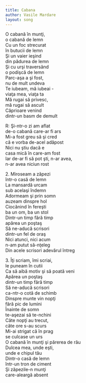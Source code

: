 ```yaml
---
title: Cabana
author: Vasile Mardare
layout: song
---
```


O cabană în munţi,  
o cabană de lemn  
Cu un foc strecurat  
în butucii de lemn  
Şi un vaier ieşind  
din pădurea de lemn  
Şi cu urşi traversând  
o podişcă de lemn  
Parc-aşa a şi fost,  
nu de mult undeva  
Te iubeam, mă iubeai -  
viaţa mea, viaţa ta  
Mă rugai să privesc,  
mă rugai să ascult  
Căprioare venind  
dintr-un basm de demult  


R: Şi-ntr-o zi am aflat  
de-o cabană care-ar fi ars  
Mi-a fost greu să şi cred  
că e vorba de-acel adăpost  
Nici nu ştiu dacă e  
casa mică în care-am fost  
Iar de-ar fi să pot şti, n-ar avea,  
n-ar avea niciun rost  

2\. Miroseam a zăpezi  
într-o casă de lemn  
La mansardă urcam  
sub acelaşi îndemn  
Adormeam şi prin somn  
auzeam dinspre hol  
Ciocănind în fereşti  
ba un om, ba un stol  
Dintr-un timp fără timp  
apărea un poştaş  
Să ne-aducă scrisori  
dintr-un fel de oraş  
Nici atunci, nici acum  
n-am putut să-nţeleg  
Din acele scrisori adevărul întreg  


3\. Îţi scriam, îmi scriai,  
le puneam în cutii  
Ca să aibă motiv şi să poată veni  
Apărea un poştaş  
dintr-un timp fără timp  
Să ne-aducă scrisori  
ca-ntr-o cotă de schimb  
Dinspre munte vin nopţi  
fără pic de lumini  
Înainte de somn  
te-aşezai să te-nchini  
Câte nopţi au trecut,  
câte ore s-au scurs  
Mi-ai strigat că în prag  
se culcase un urs  
O cabană în munţi şi părerea de rău  
Dulcea mea, unde eşti,  
unde e chipul tău  
Dintr-o casă de lemn  
într-un tron de ciment  
Şi zăpezile-n munţi  
care-aleargă absent   
